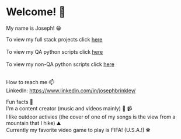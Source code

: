 <h1> Welcome! 👋 </h1>

<!--
Here are some ideas to get you started:

- 🔭 I’m currently working on ...
- 🌱 I’m currently learning ...
- 👯 I’m looking to collaborate on ...
- 🤔 I’m looking for help with ...
- 💬 Ask me about ...
- 📫 How to reach me: ...
- 😄 Pronouns: ...
- ⚡ Fun fact: ...
-->

My name is Joseph! 😁

To view my full stack projects click [here](https://github.com/josephbjr3/vscode_full_stack) <br> <br>
To view my QA python scripts click [here](https://github.com/josephbjr3/QA_automation) <br> <br>
To view my non-QA python scripts click [here](https://github.com/josephbjr3/api_python_scripts) <br> <br>

How to reach me 📫  <br>
LinkedIn: https://www.linkedin.com/in/josephbrinkley/

Fun facts 🕺 <br>
I'm a content creator (music and videos mainly) 🎸 📹 <br>
I like outdoor activies (the cover of one of my songs is the view from a mountain that I hike) ⛰️ <br>
Currently my favorite video game to play is FIFA! (U.S.A.!) ⚽️

